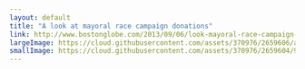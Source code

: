 ```yaml
---
layout: default
title: "A look at mayoral race campaign donations"
link: http://www.bostonglobe.com/2013/09/06/look-mayoral-race-campaign-donations/kJeYezzhol6vC7tPxLyURL/story.html
largeImage: https://cloud.githubusercontent.com/assets/370976/2659606/a199208e-c016-11e3-9a06-fe87b6de01ef.jpg
smallImage: https://cloud.githubusercontent.com/assets/370976/2659604/9dbc32c6-c016-11e3-8c17-07a3733e99f2.jpg
---
```


